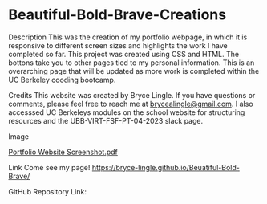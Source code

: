 # Beautiful-Bold-Brave-Creations

Description
This was the creation of my portfolio webpage, in which it is responsive to different screen sizes and highlights the work I have completed so far. This project was created using CSS and HTML. The bottons take you to other pages tied to my personal information. This is an overarching page that will be updated as more work is completed within the UC Berkeley cooding bootcamp. 

Credits
This website was created by Bryce Lingle. If you have questions or comments, please feel free to reach me at brycealingle@gmail.com. I also accesssed UC Berkeleys modules on the school website for structuring resources and the UBB-VIRT-FSF-PT-04-2023 slack page.

Image

[Portfolio Website Screenshot.pdf](https://github.com/Bryce-Lingle/Beuatiful-Bold-Brave/files/11474685/Portfolio.Website.Screenshot.pdf)



Link
Come see my page! https://bryce-lingle.github.io/Beuatiful-Bold-Brave/

GitHub Repository Link: 
